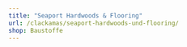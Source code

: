 ```yaml
---
title: "Seaport Hardwoods & Flooring"
url: /clackamas/seaport-hardwoods-und-flooring/
shop: Baustoffe
---
```

